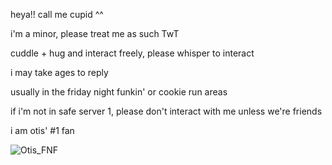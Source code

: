 heya!! call me cupid ^^ 

i'm a minor, please treat me as such TwT
 
cuddle + hug and interact freely, please whisper to interact

i may take ages to reply
 
usually in the friday night funkin' or cookie run areas 

if i'm not in safe server 1, please don't interact with me unless we're friends
 
i am otis' #1 fan 
 
![Otis_FNF](https://github.com/user-attachments/assets/f5452293-fe5a-4f08-9fb7-7a076f282e0c)
